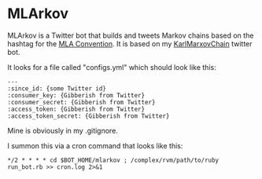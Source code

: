MLArkov
===============

MLArkov is a Twitter bot that builds and tweets Markov chains based on the hashtag for the [MLA Convention](http://mla.org/convention). It is based on my [KarlMarxovChain](https://github.com/muziejus/karlmarxovchain) twitter bot.

It looks for a file called "configs.yml" which should look like this:

```
---
:since_id: {some Twitter id}
:consumer_key: {Gibberish from Twitter}
:consumer_secret: {Gibberish from Twitter}
:access_token: {Gibberish from Twitter}
:access_token_secret: {Gibberish from Twitter}
```

Mine is obviously in my .gitignore. 

I summon this via a cron command that looks like this:

```
*/2 * * * * cd $BOT_HOME/mlarkov ; /complex/rvm/path/to/ruby run_bot.rb >> cron.log 2>&1 
```
